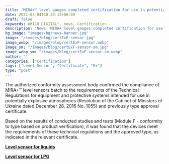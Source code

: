 ```yaml
---
title: "MIRA+™ level gauges completed certification for use in potentially explosive atmospheres (Module F)"
date: 2021-03-04T10:30:13+06:00
draft: false
keywords: AMICO DIGITAL", news, Certification
description: "News: MIRA+ level gauges completed certification for use in potentially explosive atmospheres (Module F)"
bg_image: "images/bg/news-banner.jpg"
image: "/images/blog/certExF-sensor.jpg"
image_webp: "/images/blog/certExF-sensor.webp"
image_sm: "/images/blog/certExF-sensor-sm.jpg"
image_webp_sm: "/images/blog/certExF-sensor-sm.webp"
author: ""
categories: ["Certification"]
tags: ["Level_Sensor", "Certificate", "Ex"]
type: "post"
---
```


The authorized conformity assessment body confirmed the compliance of MIRA+™ level rensors batch to the requirements of the Technical Regulations for equipment and protective systems intended for use in potentially explosive atmospheres (Resolution of the Cabinet of Ministers of Ukraine dated December 28, 2016 No. 1055) and previously type approval certificate.

Based on the results of conducted studies and tests (Module F  - conformity to type based on product verification), it was found that the devices meet the requirements of these technical regulations and the approved type, as indicated in the relevant certificate.


**[Level sensor for liquids](/en/level-sensor/)**

**[Level sensor for LPG](/en/level-sensor-lpg/)**